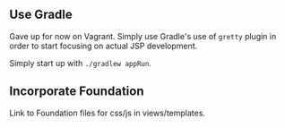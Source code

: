 ## Use Gradle
Gave up for now on Vagrant. Simply use Gradle's use of `gretty` plugin in order to start focusing on actual JSP development.

Simply start up with `./gradlew appRun`.

## Incorporate Foundation
Link to Foundation files for css/js in views/templates.